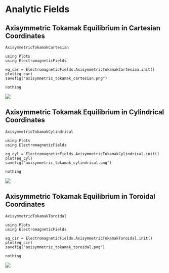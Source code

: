 
# Analytic Fields


## Axisymmetric Tokamak Equilibrium in Cartesian Coordinates

```@docs
AxisymmetricTokamakCartesian
```
```@eval
using Plots
using ElectromagneticFields

eq_car = ElectromagneticFields.AxisymmetricTokamakCartesian.init()
plot(eq_car)
savefig("axisymmetric_tokamak_cartesian.png")

nothing
```

![](axisymmetric_tokamak_cartesian.png)


## Axisymmetric Tokamak Equilibrium in Cylindrical Coordinates

```@docs
AxisymmetricTokamakCylindrical
```
```@eval
using Plots
using ElectromagneticFields

eq_cyl = ElectromagneticFields.AxisymmetricTokamakCylindrical.init()
plot(eq_cyl)
savefig("axisymmetric_tokamak_cylindrical.png")

nothing
```

![](axisymmetric_tokamak_cylindrical.png)


## Axisymmetric Tokamak Equilibrium in Toroidal Coordinates

```@docs
AxisymmetricTokamakToroidal
```
```@eval
using Plots
using ElectromagneticFields

eq_cir = ElectromagneticFields.AxisymmetricTokamakToroidal.init()
plot(eq_cir)
savefig("axisymmetric_tokamak_toroidal.png")

nothing
```

![](axisymmetric_tokamak_toroidal.png)


